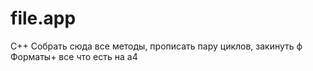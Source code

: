 # file.app
C++
Собрать сюда все методы, прописать пару циклов, закинуть ф
Форматы+ все что есть на а4
